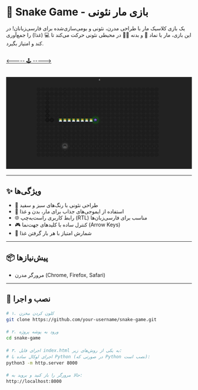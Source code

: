# 🐍 Snake Game - بازی مار نئونی

یک بازی کلاسیک مار با طراحی مدرن، نئونی و بومی‌سازی‌شده برای فارسی‌زبانان! در این بازی، مار با نماد 👾 و بدنه 👨‍💻 در محیطی نئونی حرکت می‌کند تا 💻 (غذا) را جمع‌آوری کند و امتیاز بگیرد.

## <div align="center">
  <a href="https://phix0n-z3r.github.io/snake-game/"> <----- 🕹 -----> </a>
## </div>

<p align="center">
  <img src="demo.jpg" alt="نمایش بازی مار" width="600"/>
</p>

---

## ✨ ویژگی‌ها

- 🎨 طراحی نئونی با رنگ‌های سبز و سفید
- 👾 استفاده از ایموجی‌های جذاب برای مار، بدن و غذا
- 🌐 رابط کاربری راست‌به‌چپ (RTL) مناسب برای فارسی‌زبان‌ها
- 🎮 کنترل ساده با کلیدهای جهت‌نما (Arrow Keys)
- 💯 شمارش امتیاز با هر بار گرفتن غذا

---

## 📦 پیش‌نیازها

- مرورگر مدرن (Chrome, Firefox, Safari)

---

## 🚀 نصب و اجرا

```bash
# ۱. کلون کردن مخزن
git clone https://github.com/your-username/snake-game.git

# ۲. ورود به پوشه پروژه
cd snake-game

# ۳. اجرای فایل index.html به یکی از روش‌های زیر:
# اجرای لوکال ساده با Python (در صورتی که Python نصب است):
python3 -m http.server 8000

# حالا مرورگر را باز کنید و بروید به:
http://localhost:8000
